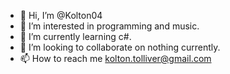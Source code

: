 - 👋 Hi, I’m @Kolton04
- 👀 I’m interested in programming and music.
- 🌱 I’m currently learning c#.
- 💞️ I’m looking to collaborate on nothing currently.
- 📫 How to reach me kolton.tolliver@gmail.com

<!---
Kolton04/Kolton04 is a ✨ special ✨ repository because its `README.md` (this file) appears on your GitHub profile.
You can click the Preview link to take a look at your changes.
--->
